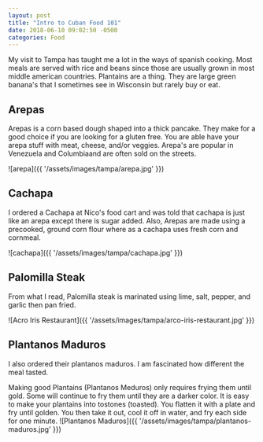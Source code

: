 ```yaml
---
layout: post
title: "Intro to Cuban Food 101"
date: 2018-06-10 09:02:50 -0500
categories: Food
---
```


My visit to Tampa has taught me a lot in the ways of spanish cooking. Most meals are served with rice and beans since those are usually grown in most middle american countries. Plantains are a thing. They are large green banana's that I sometimes see in Wisconsin but rarely buy or eat. 


## Arepas
Arepas is a corn based dough shaped into a thick pancake. They make for a good choice if you are looking for a gluten free. You are able have your arepa stuff with  meat, cheese, and/or veggies. Arepa's are popular in Venezuela and Columbiaand are often sold on the streets.  

![arepa]({{ '/assets/images/tampa/arepa.jpg' }})

## Cachapa
I ordered a Cachapa at Nico's food cart and was told that cachapa is just like an arepa except there is sugar added. Also, Arepas are made using a precooked, ground corn flour where as a cachapa uses fresh corn and cornmeal.  

![cachapa]({{ '/assets/images/tampa/cachapa.jpg' }})

## Palomilla Steak
From what I read, Palomilla steak is  marinated using lime, salt, pepper, and garlic then pan fried. 
 
![Acro Iris Restaurant]({{ '/assets/images/tampa/arco-iris-restaurant.jpg' }})

## Plantanos Maduros
I also ordered their plantanos maduros. I am fascinated how different the meal tasted. 

Making good Plantains (Plantanos Meduros) only requires frying them until gold. Some will continue to fry them until they are a darker color. It is easy to make your plantains into tostones (toasted). You flatten it with a plate and fry until golden. You then take it out, cool it off in water, and fry each side for one minute.
![Plantanos Maduros]({{ '/assets/images/tampa/plantanos-maduros.jpg' }})


